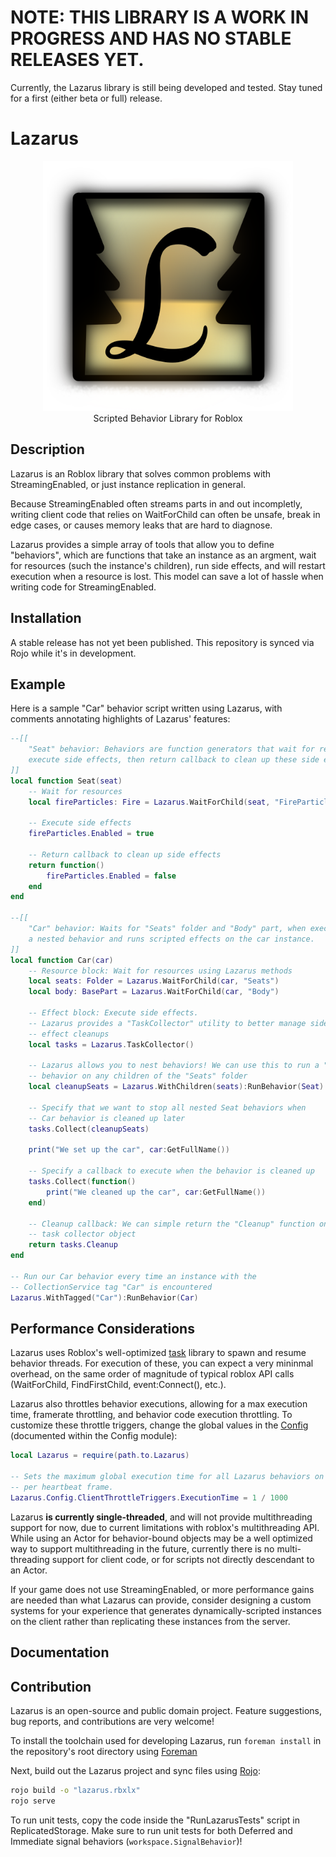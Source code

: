 
# NOTE: THIS LIBRARY IS A WORK IN PROGRESS AND HAS NO STABLE RELEASES YET.
Currently, the Lazarus library is still being developed and tested. Stay tuned for a first (either beta or full) release.

# Lazarus
<p align="center">
<img width="400" height="400" src="Logo512.png" />
<br clear="left"/>
Scripted Behavior Library for Roblox
</p>

## Description

Lazarus is an Roblox library that solves common problems with StreamingEnabled, or just instance replication in general.

Because StreamingEnabled often streams parts in and out incompletly, writing client code that relies on WaitForChild can often be unsafe, break in edge cases, or causes memory leaks that are hard to diagnose.

Lazarus provides a simple array of tools that allow you to define "behaviors", which are functions that take an instance as an argment, wait for resources (such the instance's children), run side effects, and will restart execution when a resource is lost. This model can save a lot of hassle when writing code for StreamingEnabled.

## Installation


A stable release has not yet been published. This repository is synced via Rojo while it's in development.


## Example

Here is a sample "Car" behavior script written using Lazarus, with comments annotating highlights of Lazarus' features:
```lua 
--[[
    "Seat" behavior: Behaviors are function generators that wait for resources,
    execute side effects, then return callback to clean up these side effects
]]
local function Seat(seat)
    -- Wait for resources
    local fireParticles: Fire = Lazarus.WaitForChild(seat, "FireParticles")

    -- Execute side effects
    fireParticles.Enabled = true

    -- Return callback to clean up side effects
    return function()
        fireParticles.Enabled = false
    end
end

--[[
    "Car" behavior: Waits for "Seats" folder and "Body" part, when executes
    a nested behavior and runs scripted effects on the car instance.
]]
local function Car(car)
    -- Resource block: Wait for resources using Lazarus methods
    local seats: Folder = Lazarus.WaitForChild(car, "Seats")
    local body: BasePart = Lazarus.WaitForChild(car, "Body")

    -- Effect block: Execute side effects.
    -- Lazarus provides a "TaskCollector" utility to better manage side
    -- effect cleanups
    local tasks = Lazarus.TaskCollector()

    -- Lazarus allows you to nest behaviors! We can use this to run a "Seat"
    -- behavior on any children of the "Seats" folder
    local cleanupSeats = Lazarus.WithChildren(seats):RunBehavior(Seat)

    -- Specify that we want to stop all nested Seat behaviors when
    -- Car behavior is cleaned up later
    tasks.Collect(cleanupSeats)

    print("We set up the car", car:GetFullName())

    -- Specify a callback to execute when the behavior is cleaned up
    tasks.Collect(function()
        print("We cleaned up the car", car:GetFullName())
    end)

    -- Cleanup callback: We can simple return the "Cleanup" function on our
    -- task collector object
    return tasks.Cleanup
end

-- Run our Car behavior every time an instance with the
-- CollectionService tag "Car" is encountered
Lazarus.WithTagged("Car"):RunBehavior(Car)
```

## Performance Considerations

Lazarus uses Roblox's well-optimized [task](https://create.roblox.com/docs/reference/engine/libraries/task) library to spawn and resume behavior threads. For execution of these, you can expect a very mininmal overhead, on the same order of magnitude of typical roblox API calls (WaitForChild, FindFirstChild, event:Connect(), etc.).

Lazarus also throttles behavior executions, allowing for a max execution time, framerate throttling, and behavior code execution throttling.
To customize these throttle triggers, change the global values in the [Config](/src/Config.luau) (documented within the Config module):

```lua
local Lazarus = require(path.to.Lazarus)

-- Sets the maximum global execution time for all Lazarus behaviors on the client
-- per heartbeat frame.
Lazarus.Config.ClientThrottleTriggers.ExecutionTime = 1 / 1000
```

Lazarus **is currently single-threaded**, and will not provide multithreading support for now, due to current limitations with roblox's multithreading API. While using an Actor for behavior-bound objects may be a well optimized way to support multithreading in the future, currently there is no multi-threading support for client code, or for scripts not directly descendant to an Actor.

If your game does not use StreamingEnabled, or more performance gains are needed than what Lazarus can provide, consider designing a custom systems for your experience that generates dynamically-scripted instances on the client rather than replicating these instances from the server.

## Documentation




## Contribution

Lazarus is an open-source and public domain project. Feature suggestions, bug reports, and contributions are very welcome!

To install the toolchain used for developing Lazarus, run `foreman install` in the repository's root directory using [Foreman](https://github.com/Roblox/foreman)

Next, build out the Lazarus project and sync files using [Rojo](https://rojo.space/docs):

```bash
rojo build -o "lazarus.rbxlx"
rojo serve
```

To run unit tests, copy the code inside the "RunLazarusTests" script in ReplicatedStorage. Make sure to run unit tests for both Deferred and Immediate signal behaviors (`workspace.SignalBehavior`)!